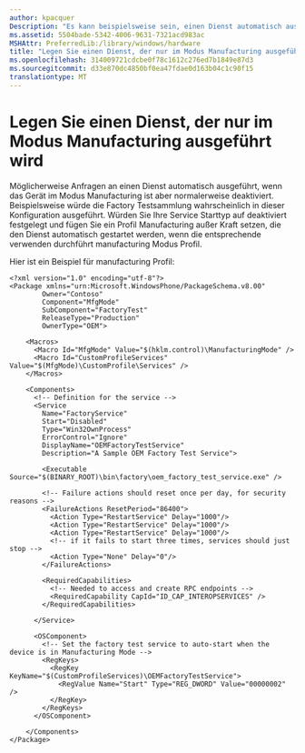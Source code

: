 ```yaml
---
author: kpacquer
Description: "Es kann beispielsweise sein, einen Dienst automatisch ausgeführt, wenn das Gerät im Modus Manufacturing ist aber normalerweise deaktiviert werden sollen."
ms.assetid: 5504bade-5342-4006-9631-7321acd983ac
MSHAttr: PreferredLib:/library/windows/hardware
title: "Legen Sie einen Dienst, der nur im Modus Manufacturing ausgeführt wird"
ms.openlocfilehash: 314009721cdcbe0f78c1612c276ed7b1849e87d3
ms.sourcegitcommit: d33e870dc4850bf0ea47fdae0d163b04c1c90f15
translationtype: MT
---
```

# <a name="define-a-service-that-only-runs-in-manufacturing-mode"></a>Legen Sie einen Dienst, der nur im Modus Manufacturing ausgeführt wird


Möglicherweise Anfragen an einen Dienst automatisch ausgeführt, wenn das Gerät im Modus Manufacturing ist aber normalerweise deaktiviert. Beispielsweise würde die Factory Testsammlung wahrscheinlich in dieser Konfiguration ausgeführt. Würden Sie Ihre Service Starttyp auf deaktiviert festgelegt und fügen Sie ein Profil Manufacturing außer Kraft setzen, die den Dienst automatisch gestartet werden, wenn die entsprechende verwenden durchführt manufacturing Modus Profil.

Hier ist ein Beispiel für manufacturing Profil:

``` syntax
<?xml version="1.0" encoding="utf-8"?>
<Package xmlns="urn:Microsoft.WindowsPhone/PackageSchema.v8.00"
        Owner="Contoso"
        Component="MfgMode"
        SubComponent="FactoryTest"
        ReleaseType="Production"
        OwnerType="OEM">

    <Macros>
      <Macro Id="MfgMode" Value="$(hklm.control)\ManufacturingMode" />
      <Macro Id="CustomProfileServices" Value="$(MfgMode)\CustomProfile\Services" />
    </Macros>

    <Components>
      <!-- Definition for the service -->
      <Service
        Name="FactoryService"
        Start="Disabled"
        Type="Win32OwnProcess"
        ErrorControl="Ignore"
        DisplayName="OEMFactoryTestService"
        Description="A Sample OEM Factory Test Service">

        <Executable Source="$(BINARY_ROOT)\bin\factory\oem_factory_test_service.exe" />

        <!-- Failure actions should reset once per day, for security reasons -->
        <FailureActions ResetPeriod="86400">
          <Action Type="RestartService" Delay="1000"/>
          <Action Type="RestartService" Delay="1000"/>
          <Action Type="RestartService" Delay="1000"/>
          <!-- if it fails to start three times, services should just stop -->
          <Action Type="None" Delay="0"/>
        </FailureActions>

        <RequiredCapabilities>
          <!-- Needed to access and create RPC endpoints -->
          <RequiredCapability CapId="ID_CAP_INTEROPSERVICES" />
        </RequiredCapabilities>

      </Service>

      <OSComponent>
        <!-- Set the factory test service to auto-start when the device is in Manufacturing Mode -->
        <RegKeys>
          <RegKey KeyName="$(CustomProfileServices)\OEMFactoryTestService">
            <RegValue Name="Start" Type="REG_DWORD" Value="00000002" />
          </RegKey>
        </RegKeys>
      </OSComponent>

    </Components>
</Package>
```

 

 





